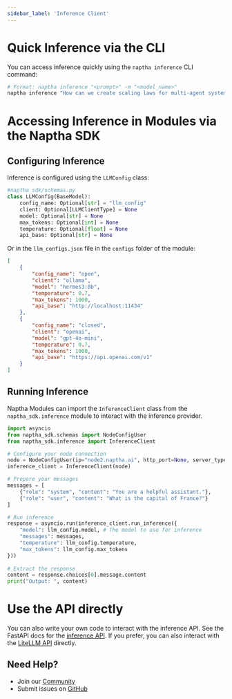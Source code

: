 ```yaml
---
sidebar_label: 'Inference Client'
---
```


# Quick Inference via the CLI

You can access inference quickly using the `naptha inference` CLI command:

```bash
# Format: naptha inference "<prompt>" -m "<model_name>"
naptha inference "How can we create scaling laws for multi-agent systems?" -m "hermes3:8b"
```

# Accessing Inference in Modules via the Naptha SDK

## Configuring Inference

Inference is configured using the `LLMConfig` class:

```python
#naptha_sdk/schemas.py
class LLMConfig(BaseModel):
    config_name: Optional[str] = "llm_config"
    client: Optional[LLMClientType] = None
    model: Optional[str] = None
    max_tokens: Optional[int] = None
    temperature: Optional[float] = None
    api_base: Optional[str] = None
```

Or in the `llm_configs.json` file in the `configs` folder of the module:

```json
[
    {
        "config_name": "open",
        "client": "ollama",
        "model": "hermes3:8b",
        "temperature": 0.7,
        "max_tokens": 1000,
        "api_base": "http://localhost:11434"
    },
    {
        "config_name": "closed",
        "client": "openai",
        "model": "gpt-4o-mini",
        "temperature": 0.7,
        "max_tokens": 1000,
        "api_base": "https://api.openai.com/v1"
    }
]
```

## Running Inference

Naptha Modules can import the `InferenceClient` class from the `naptha_sdk.inference` module to interact with the inference provider.

```python
import asyncio
from naptha_sdk.schemas import NodeConfigUser
from naptha_sdk.inference import InferenceClient

# Configure your node connection
node = NodeConfigUser(ip="node2.naptha.ai", http_port=None, server_type="https")
inference_client = InferenceClient(node)

# Prepare your messages
messages = [
    {"role": "system", "content": "You are a helpful assistant."},
    {"role": "user", "content": "What is the capital of France?"}
]

# Run inference
response = asyncio.run(inference_client.run_inference({
    "model": llm_config.model, # The model to use for inference
    "messages": messages,
    "temperature": llm_config.temperature,
    "max_tokens": llm_config.max_tokens
}))
                                          
# Extract the response
content = response.choices[0].message.content
print("Output: ", content)
```

# Use the API directly

You can also write your own code to interact with the inference API. See the FastAPI docs for the [inference API](https://node2.naptha.ai/docs#/default/chat_endpoint_inference_chat_post). If you prefer, you can also interact with the [LiteLLM API](http://62.169.159.179:4000/) directly. 

## Need Help?
- Join our [Community](https://naptha.ai/naptha-community)
- Submit issues on [GitHub](https://github.com/NapthaAI)